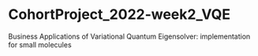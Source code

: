# CohortProject_2022-week2_VQE
Business Applications of Variational Quantum Eigensolver: implementation for small molecules
